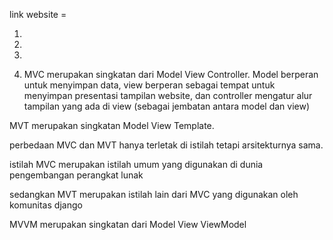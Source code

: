 link website = 

1. 


2. 


3. 


4. MVC merupakan singkatan dari Model View Controller. Model berperan untuk menyimpan data, view berperan sebagai tempat untuk menyimpan presentasi tampilan website, dan controller mengatur alur tampilan yang ada di view (sebagai jembatan antara model dan view)

MVT merupakan singkatan Model View Template.

perbedaan MVC dan MVT hanya terletak di istilah tetapi arsitekturnya sama.

istilah MVC merupakan istilah umum yang digunakan di dunia pengembangan perangkat lunak 

sedangkan MVT merupakan istilah lain dari MVC yang digunakan oleh komunitas django

MVVM merupakan singkatan dari Model View ViewModel 